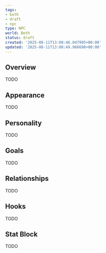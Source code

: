 ```yaml
---
tags:
- both
- draft
- npc
type: NPC
world: Both
status: draft
created: '2025-08-11T13:08:46.047995+00:00'
updated: '2025-08-11T13:08:49.966698+00:00'
---
```



## Overview

TODO
## Appearance

TODO
## Personality

TODO
## Goals

TODO
## Relationships

TODO
## Hooks

TODO
## Stat Block

TODO
